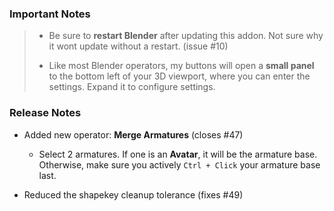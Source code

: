 ### Important Notes

> - Be sure to **restart Blender** after updating this addon. Not sure why it wont update without a restart. (issue #10)
>
> - Like most Blender operators, my buttons will open a **small panel** to the bottom left of your 3D viewport, where you can enter the settings. Expand it to configure settings.

### Release Notes

- Added new operator: **Merge Armatures** (closes #47)

  - Select 2 armatures. If one is an **Avatar**, it will be the armature base. Otherwise, make sure you actively `Ctrl + Click` your armature base last.

- Reduced the shapekey cleanup tolerance (fixes #49)
